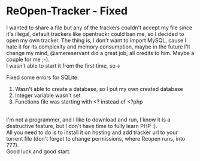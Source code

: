 # ReOpen-Tracker - Fixed
I wanted to share a file but any of the trackers couldn't accept my file since it's illegal, default trackers like opentrackr could ban me, so I decided to open my own tracker.
The thing is, I don't want to import MySQL, cause I hate it for its complexity and memory consumption, maybe in the future I'll change my mind, @amereservant did a great job, all credits to him.
Maybe a couple for me ;-).
<br>I wasn't able to start it from the first time, so->

Fixed some errors for SQLite:
1. Wasn't able to create a database, so I put my own created database
2. Integer variable wasn't set
3. Functions file was starting with <? instead of <?php
<br>
I'm not a programmer, and I like to download and run, I know it is a destructive feature, but I don't have time to fully learn PHP :).<br>
All you need to do is to install it on hosting and add tracker url to your torrent file (don't forget to change permissions, where Reopen runs, into 777).<br>
Good luck and good start.
